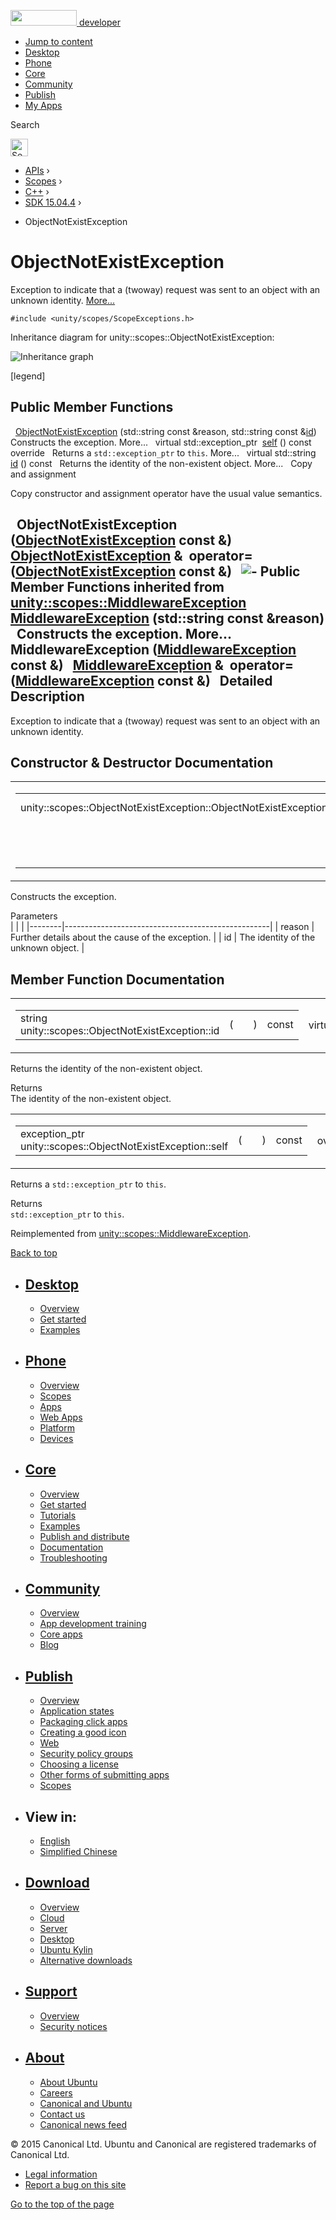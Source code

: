 <a href="https://developer.ubuntu.com/" class="logo-ubuntu"><img src="https://developer.ubuntu.com/assets/sites/ubuntu/latest/u/img/logos/logo-ubuntu-orange.svg" width="106" height="25" /> <span>developer</span></a>

-   [Jump to content](index.html#main-content)
-   [Desktop](https://developer.ubuntu.com/en/desktop/)
-   [Phone](https://developer.ubuntu.com/en/phone/)
-   [Core](https://developer.ubuntu.com/core)
-   [Community](https://developer.ubuntu.com/en/community/)
-   [Publish](https://developer.ubuntu.com/en/publish/)
-   [My Apps](https://myapps.developer.ubuntu.com/)

Search

<img src="https://developer.ubuntu.com/assets/sites/ubuntu/latest/u/img/search-white.svg" alt="Search" height="28" />

-   [APIs](../../../../index.html) ›
-   [Scopes](../../../index.html) ›
-   [C++](../../index.html) ›
-   [SDK 15.04.4](../index.html) ›

<!-- -->

-   ObjectNotExistException

ObjectNotExistException
=======================

Exception to indicate that a (twoway) request was sent to an object with an unknown identity. [More...](index.html#details)

`#include <unity/scopes/ScopeExceptions.h>`

Inheritance diagram for unity::scopes::ObjectNotExistException:

![Inheritance graph](https://developer.ubuntu.com/static/devportal_uploaded/12e611b8-e236-4613-aafe-3f749a85b2c5-api/scopes/cpp/sdk-15.04.4/unity.scopes.ObjectNotExistException/classunity_1_1scopes_1_1_object_not_exist_exception__inherit__graph.png)

<span class="legend">\[legend\]</span>

<span id="pub-methods"></span> Public Member Functions
------------------------------------------------------

 
<a href="index.html#a31beda1f8f1a97154618e97f4ab8e34f" class="el">ObjectNotExistException</a> (std::string const &reason, std::string const &<a href="index.html#a63a7640944e3799f065379800715580e" class="el">id</a>)
 
Constructs the exception. More...
 
virtual std::exception\_ptr 
<a href="index.html#af87f8d39791b7efb52cbba9dd0e4da25" class="el">self</a> () const override
 
Returns a `std::exception_ptr` to `this`. More...
 
virtual std::string 
<a href="index.html#a63a7640944e3799f065379800715580e" class="el">id</a> () const
 
Returns the identity of the non-existent object. More...
 
Copy and assignment

Copy constructor and assignment operator have the usual value semantics.

<span id="af0ca8654d511d068a4953b1fbcd620c5" class="anchor"></span>  
**ObjectNotExistException** (<a href="index.html" class="el">ObjectNotExistException</a> const &)
 
<span id="a6c15b6adc374c4c4e48116920dd3d571" class="anchor"></span> <a href="index.html" class="el">ObjectNotExistException</a> & 
**operator=** (<a href="index.html" class="el">ObjectNotExistException</a> const &)
 
![-](https://developer.ubuntu.com/static/devportal_uploaded/5a3e00b6-5263-46ef-ac78-98ddffcb1bfc-api/scopes/cpp/sdk-15.04.4/unity.scopes.ObjectNotExistException/closed.png) Public Member Functions inherited from <a href="../unity.scopes.MiddlewareException/index.html" class="el">unity::scopes::MiddlewareException</a>
 
<a href="../unity.scopes.MiddlewareException/index.html#af6250d2e529d103d30d3ebf06689c146" class="el">MiddlewareException</a> (std::string const &reason)
 
Constructs the exception. More...
 
<span id="a9c78308b3ff5b4e814ce13be2a693644" class="anchor"></span>  
**MiddlewareException** (<a href="../unity.scopes.MiddlewareException/index.html" class="el">MiddlewareException</a> const &)
 
<span id="a9d8dd9a32e0c45d36ec2d9513475f425" class="anchor"></span> <a href="../unity.scopes.MiddlewareException/index.html" class="el">MiddlewareException</a> & 
**operator=** (<a href="../unity.scopes.MiddlewareException/index.html" class="el">MiddlewareException</a> const &)
 
<span id="details"></span>
Detailed Description
--------------------

Exception to indicate that a (twoway) request was sent to an object with an unknown identity.

Constructor & Destructor Documentation
--------------------------------------

<span id="a31beda1f8f1a97154618e97f4ab8e34f" class="anchor"></span>
<table>
<colgroup>
<col width="50%" />
<col width="50%" />
</colgroup>
<tbody>
<tr class="odd">
<td><table>
<tbody>
<tr class="odd">
<td>unity::scopes::ObjectNotExistException::ObjectNotExistException</td>
<td>(</td>
<td>std::string const &amp; </td>
<td><em>reason</em>,</td>
</tr>
<tr class="even">
<td></td>
<td></td>
<td>std::string const &amp; </td>
<td><em>id</em> </td>
</tr>
<tr class="odd">
<td></td>
<td>)</td>
<td></td>
<td></td>
</tr>
</tbody>
</table></td>
<td><span class="mlabels"><span class="mlabel">explicit</span></span></td>
</tr>
</tbody>
</table>

Constructs the exception.

Parameters  
|        |                                                   |
|--------|---------------------------------------------------|
| reason | Further details about the cause of the exception. |
| id     | The identity of the unknown object.               |

Member Function Documentation
-----------------------------

<span id="a63a7640944e3799f065379800715580e" class="anchor"></span>
<table>
<colgroup>
<col width="50%" />
<col width="50%" />
</colgroup>
<tbody>
<tr class="odd">
<td><table>
<tbody>
<tr class="odd">
<td>string unity::scopes::ObjectNotExistException::id</td>
<td>(</td>
<td></td>
<td>)</td>
<td>const</td>
</tr>
</tbody>
</table></td>
<td><span class="mlabels"><span class="mlabel">virtual</span></span></td>
</tr>
</tbody>
</table>

Returns the identity of the non-existent object.

Returns  
The identity of the non-existent object.

<span id="af87f8d39791b7efb52cbba9dd0e4da25" class="anchor"></span>
<table>
<colgroup>
<col width="50%" />
<col width="50%" />
</colgroup>
<tbody>
<tr class="odd">
<td><table>
<tbody>
<tr class="odd">
<td>exception_ptr unity::scopes::ObjectNotExistException::self</td>
<td>(</td>
<td></td>
<td>)</td>
<td>const</td>
</tr>
</tbody>
</table></td>
<td><span class="mlabels"><span class="mlabel">override</span><span class="mlabel">virtual</span></span></td>
</tr>
</tbody>
</table>

Returns a `std::exception_ptr` to `this`.

Returns  
`std::exception_ptr` to `this`.

Reimplemented from <a href="../unity.scopes.MiddlewareException/index.html#a5317c0215a98eb896d1d706450d2919e" class="el">unity::scopes::MiddlewareException</a>.

[Back to top](index.html#)

-   [Desktop](https://developer.ubuntu.com/en/desktop/)
    ---------------------------------------------------

    -   [Overview](https://developer.ubuntu.com/en/desktop/)
    -   [Get started](http://snapcraft.io/?utm_source=developer.ubuntu.com&utm_medium=devportal&utm_term=snaps%20snapcraft%20desktop&utm_content=menu&utm_campaign=duc_snappers)
    -   [Examples](https://github.com/ubuntu/snappy-playpen)

-   [Phone](https://developer.ubuntu.com/en/phone/)
    -----------------------------------------------

    -   [Overview](https://developer.ubuntu.com/en/phone/)
    -   [Scopes](https://developer.ubuntu.com/en/phone/scopes/)
    -   [Apps](https://developer.ubuntu.com/en/phone/apps/)
    -   [Web Apps](https://developer.ubuntu.com/en/phone/web/)
    -   [Platform](https://developer.ubuntu.com/en/phone/platform/)
    -   [Devices](https://developer.ubuntu.com/en/phone/devices/)

-   [Core](https://developer.ubuntu.com/core)
    -----------------------------------------

    -   [Overview](https://developer.ubuntu.com/core)
    -   [Get started](https://developer.ubuntu.com/core/get-started)
    -   [Tutorials](https://developer.ubuntu.com/core/tutorials)
    -   [Examples](https://developer.ubuntu.com/core/examples)
    -   [Publish and distribute](https://developer.ubuntu.com/core/publish-and-distribute)
    -   [Documentation](https://developer.ubuntu.com/core/documentation)
    -   [Troubleshooting](https://developer.ubuntu.com/core/troubleshooting)

-   [Community](https://developer.ubuntu.com/en/community/)
    -------------------------------------------------------

    -   [Overview](https://developer.ubuntu.com/en/community/)
    -   [App development training](https://developer.ubuntu.com/en/community/training/)
    -   [Core apps](https://developer.ubuntu.com/en/community/core-apps/)
    -   [Blog](https://developer.ubuntu.com/en/community/blog/)

-   [Publish](https://developer.ubuntu.com/en/publish/)
    ---------------------------------------------------

    -   [Overview](https://developer.ubuntu.com/en/publish/)
    -   [Application states](https://developer.ubuntu.com/en/publish/application-states/)
    -   [Packaging click apps](https://developer.ubuntu.com/en/publish/packaging-click-apps/)
    -   [Creating a good icon](https://developer.ubuntu.com/en/publish/creating-a-good-icon/)
    -   [Web](https://developer.ubuntu.com/en/publish/web/)
    -   [Security policy groups](https://developer.ubuntu.com/en/publish/security-policy-groups/)
    -   [Choosing a license](https://developer.ubuntu.com/en/publish/choosing-a-license/)
    -   [Other forms of submitting apps](https://developer.ubuntu.com/en/publish/other-forms-of-submitting-apps/)
    -   [Scopes](https://developer.ubuntu.com/en/publish/scopes/)

-   View in:
    --------

    -   [English](index.html "Change to language: English")
    -   [Simplified Chinese](index.html "Change to language: Simplified Chinese")

-   [Download](http://ubuntu.com/download/)
    ---------------------------------------

    -   [Overview](http://ubuntu.com/download)
    -   [Cloud](http://ubuntu.com/download/cloud)
    -   [Server](http://ubuntu.com/download/server)
    -   [Desktop](http://ubuntu.com/download/desktop)
    -   [Ubuntu Kylin](http://ubuntu.com/download/ubuntu-kylin)
    -   [Alternative downloads](http://ubuntu.com/download/alternative-downloads)

-   [Support](http://ubuntu.com/support/)
    -------------------------------------

    -   [Overview](http://ubuntu.com/support)
    -   [Security notices](http://www.ubuntu.com/usn/)

-   [About](http://ubuntu.com/about/)
    ---------------------------------

    -   [About Ubuntu](http://ubuntu.com/about/about-ubuntu)
    -   [Careers](http://www.canonical.com/careers)
    -   [Canonical and Ubuntu](http://ubuntu.com/about/canonical-and-ubuntu)
    -   [Contact us](http://ubuntu.com/about/contact-us)
    -   [Canonical news feed](http://insights.ubuntu.com/feed/)

© 2015 Canonical Ltd. Ubuntu and Canonical are registered trademarks of Canonical Ltd.

-   [Legal information](http://www.ubuntu.com/legal)
-   [Report a bug on this site](https://bugs.launchpad.net/developer-ubuntu-com/)

<span class="accessibility-aid">[Go to the top of the page](index.html#)</span>
